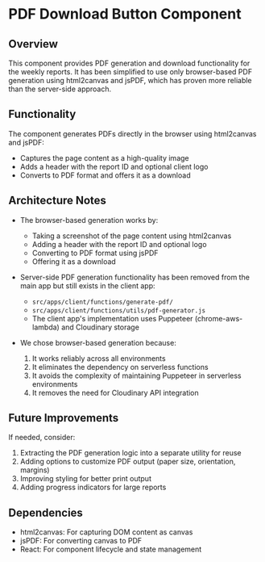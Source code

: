 # PDF Download Button Component

## Overview

This component provides PDF generation and download functionality for the weekly reports. It has been simplified to use only browser-based PDF generation using html2canvas and jsPDF, which has proven more reliable than the server-side approach.

## Functionality

The component generates PDFs directly in the browser using html2canvas and jsPDF:
- Captures the page content as a high-quality image
- Adds a header with the report ID and optional client logo
- Converts to PDF format and offers it as a download

## Architecture Notes

- The browser-based generation works by:
  - Taking a screenshot of the page content using html2canvas
  - Adding a header with the report ID and optional logo
  - Converting to PDF format using jsPDF
  - Offering it as a download

- Server-side PDF generation functionality has been removed from the main app but still exists in the client app:
  - `src/apps/client/functions/generate-pdf/`
  - `src/apps/client/functions/utils/pdf-generator.js`
  - The client app's implementation uses Puppeteer (chrome-aws-lambda) and Cloudinary storage

- We chose browser-based generation because:
  1. It works reliably across all environments
  2. It eliminates the dependency on serverless functions
  3. It avoids the complexity of maintaining Puppeteer in serverless environments
  4. It removes the need for Cloudinary API integration

## Future Improvements

If needed, consider:

1. Extracting the PDF generation logic into a separate utility for reuse
2. Adding options to customize PDF output (paper size, orientation, margins)
3. Improving styling for better print output
4. Adding progress indicators for large reports

## Dependencies

- html2canvas: For capturing DOM content as canvas
- jsPDF: For converting canvas to PDF
- React: For component lifecycle and state management